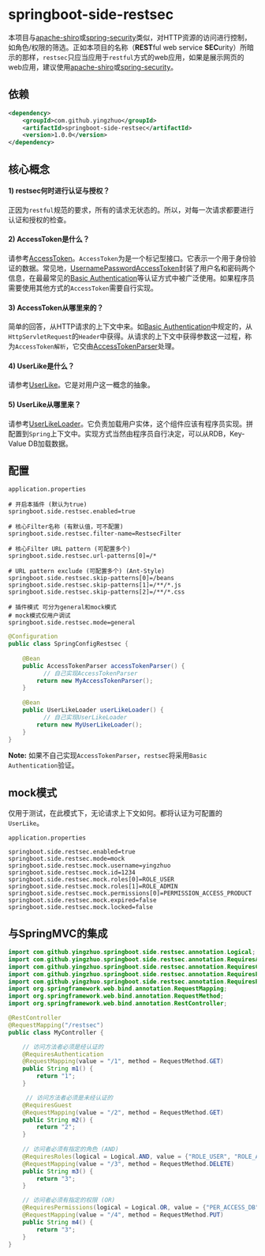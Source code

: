 # springboot-side-restsec

本项目与[apache-shiro](http://shiro.apache.org/)或[spring-security](http://projects.spring.io/spring-security/)类似，对HTTP资源的访问进行控制，如角色/权限的筛选。正如本项目的名称（**REST**ful web service **SEC**urity）所暗示的那样，`restsec`只应当应用于`restful`方式的web应用，如果是展示网页的web应用，建议使用[apache-shiro](http://shiro.apache.org/)或[spring-security](http://projects.spring.io/spring-security/)。

依赖
---

```xml
<dependency>
    <groupId>com.github.yingzhuo</groupId>
    <artifactId>springboot-side-restsec</artifactId>
    <version>1.0.0</version>
</dependency>
```

核心概念
---

#### 1) restsec何时进行认证与授权？
正因为`restful`规范的要求，所有的请求无状态的。所以，对每一次请求都要进行认证和授权的检查。

#### 2) AccessToken是什么？
请参考[AccessToken](https://github.com/yingzhuo/springboot-side/blob/master/springboot-side-restsec/src/main/java/com/github/yingzhuo/springboot/side/restsec/core/AccessToken.java)。`AccessToken`为是一个标记型接口。它表示一个用于身份验证的数据。常见地，[UsernamePasswordAccessToken](https://github.com/yingzhuo/springboot-side/blob/master/springboot-side-restsec/src/main/java/com/github/yingzhuo/springboot/side/restsec/core/UsernamePasswordAccessToken.java)封装了用户名和密码两个信息，在最最常见的[Basic Authentication](https://zh.wikipedia.org/wiki/HTTP%E5%9F%BA%E6%9C%AC%E8%AE%A4%E8%AF%81)等认证方式中被广泛使用。如果程序员需要使用其他方式的`AccessToken`需要自行实现。

#### 3) AccessToken从哪里来的？
简单的回答，从HTTP请求的上下文中来。如[Basic Authentication](https://zh.wikipedia.org/wiki/HTTP%E5%9F%BA%E6%9C%AC%E8%AE%A4%E8%AF%81)中规定的，从`HttpServletRequest`的`Header`中获得。从请求的上下文中获得参数这一过程，称为`AccessToken解析`，它交由[AccessTokenParser](https://github.com/yingzhuo/springboot-side/blob/master/springboot-side-restsec/src/main/java/com/github/yingzhuo/springboot/side/restsec/core/AccessTokenParser.java)处理。

#### 4) UserLike是什么？
请参考[UserLike](https://github.com/yingzhuo/springboot-side/blob/master/springboot-side-restsec/src/main/java/com/github/yingzhuo/springboot/side/restsec/core/UserLike.java)。它是对用户这一概念的抽象。

#### 5) UserLike从哪里来？
请参考[UserLikeLoader](https://github.com/yingzhuo/springboot-side/blob/master/springboot-side-restsec/src/main/java/com/github/yingzhuo/springboot/side/restsec/core/UserLikeLoader.java)。它负责加载用户实体，这个组件应该有程序员实现。拼配置到`Spring`上下文中。实现方式当然由程序员自行决定，可以从RDB，Key-Value DB加载数据。

配置
---

`application.properties`

```
# 开启本插件 (默认为true)
springboot.side.restsec.enabled=true

# 核心Filter名称 (有默认值，可不配置)
springboot.side.restsec.filter-name=RestsecFilter

# 核心Filter URL pattern (可配置多个)
springboot.side.restsec.url-patterns[0]=/*

# URL pattern exclude (可配置多个) (Ant-Style)
springboot.side.restsec.skip-patterns[0]=/beans
springboot.side.restsec.skip-patterns[1]=/**/*.js
springboot.side.restsec.skip-patterns[2]=/**/*.css

# 插件模式 可分为general和mock模式
# mock模式仅用户调试
springboot.side.restsec.mode=general
```

```java
@Configuration
public class SpringConfigRestsec {
    
    @Bean
    public AccessTokenParser accessTokenParser() {
    	  // 自己实现AccessTokenParser
        return new MyAccessTokenParser();
    }
    
    @Bean
    public UserLikeLoader userLikeLoader() {
    	  // 自己实现UserLikeLoader
        return new MyUserLikeLoader();
    }
}
```

**Note:** 如果不自己实现`AccessTokenParser`，`restsec`将采用`Basic Authentication`验证。

mock模式
---

仅用于测试，在此模式下，无论请求上下文如何。都将认证为可配置的`UserLike`。

`application.properties`

```
springboot.side.restsec.enabled=true
springboot.side.restsec.mode=mock
springboot.side.restsec.mock.username=yingzhuo
springboot.side.restsec.mock.id=1234
springboot.side.restsec.mock.roles[0]=ROLE_USER
springboot.side.restsec.mock.roles[1]=ROLE_ADMIN
springboot.side.restsec.mock.permissions[0]=PERMISSION_ACCESS_PRODUCT
springboot.side.restsec.mock.expired=false
springboot.side.restsec.mock.locked=false
```

与SpringMVC的集成
---

```java
import com.github.yingzhuo.springboot.side.restsec.annotation.Logical;
import com.github.yingzhuo.springboot.side.restsec.annotation.RequiresAuthentication;
import com.github.yingzhuo.springboot.side.restsec.annotation.RequiresGuest;
import com.github.yingzhuo.springboot.side.restsec.annotation.RequiresPermissions;
import com.github.yingzhuo.springboot.side.restsec.annotation.RequiresRoles;
import org.springframework.web.bind.annotation.RequestMapping;
import org.springframework.web.bind.annotation.RequestMethod;
import org.springframework.web.bind.annotation.RestController;

@RestController
@RequestMapping("/restsec")
public class MyController {

	// 访问方法者必须是经认证的
    @RequiresAuthentication
    @RequestMapping(value = "/1", method = RequestMethod.GET)
    public String m1() {
        return "1";
    }

	 // 访问方法者必须是未经认证的
    @RequiresGuest
    @RequestMapping(value = "/2", method = RequestMethod.GET)
    public String m2() {
        return "2";
    }
	
	// 访问者必须有指定的角色 (AND)
    @RequiresRoles(logical = Logical.AND, value = {"ROLE_USER", "ROLE_ADMIN"})      
    @RequestMapping(value = "/3", method = RequestMethod.DELETE)
    public String m3() {
        return "3";
    }

	// 访问者必须有指定的权限 (OR)
    @RequiresPermissions(logical = Logical.OR, value = {"PER_ACCESS_DB", "PER_ACCESS_REDIS"})
    @RequestMapping(value = "/4", method = RequestMethod.PUT)
    public String m4() {
        return "3";
    }
}
```